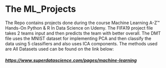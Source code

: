 # The ML_Projects
The Repo contains projects done during the course Machine Learning A-Z™ Hands-On Python & R In Data Science on Udemy. 
The FIFA19 project file takes 2 teams input and then predicts the team with better overall. The DMT file uses the MNIST dataset for implementing PCA and then classify the data using 5 classifiers and also uses ICA components. The methods used are 
All Datasets used can be found on the link below:
##### https://www.superdatascience.com/pages/machine-learning
